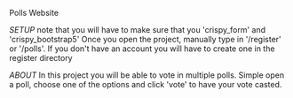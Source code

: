 Polls Website

_SETUP_
note that you will have to make sure that you 'crispy_form' and 'crispy_bootstrap5'
Once you open the project, manually type in '/register' or '/polls'.
If you don't have an account you will have to create one in the register directory

_ABOUT_
In this project you will be able to vote in multiple polls. Simple open a poll, choose
one of the options and click 'vote' to have your vote casted.

